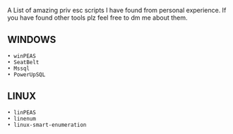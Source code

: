 
A List of amazing priv esc scripts I have found from personal experience. If you have found other tools plz feel free to dm me about them.

## WINDOWS

    • winPEAS
    • SeatBelt
    • Mssql
    • PowerUpSQL

## LINUX

    • linPEAS
    • linenum
    • linux-smart-enumeration

